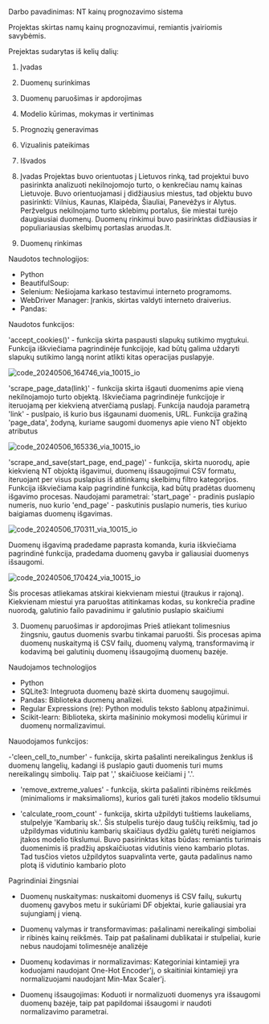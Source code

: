 Darbo pavadinimas: NT kainų prognozavimo sistema

Projektas skirtas namų kainų prognozavimui, remiantis įvairiomis savybėmis.

Prejektas sudarytas iš kelių dalių:

1. Įvadas
2. Duomenų surinkimas 
3. Duomenų paruošimas ir apdorojimas 
4. Modelio kūrimas, mokymas ir vertinimas 
5. Prognozių generavimas 
6. Vizualinis pateikimas 
7. Išvados

1. Įvadas
Projektas buvo orientuotas į Lietuvos rinką, tad projektui buvo pasirinkta analizuoti
nekilnojomojo turto, o kenkrečiau namų kainas Lietuvoje. Buvo orientuojamasi į didžiausius 
miestus, tad objektu buvo pasirinkti: Vilnius, Kaunas, Klaipėda, Šiauliai, Panevėžys ir 
Alytus. Peržvelgus nekilnojamo turto sklebimų portalus, šie miestai turėjo daugiausiai 
duomenų. Duomenų rinkimui buvo pasirinktas didžiausias ir populiariausias skelbimų portaslas
aruodas.lt.

2. Duomenų rinkimas

Naudotos technologijos:

- Python
- BeautifulSoup: 
- Selenium: Nešiojama karkaso testavimui interneto programoms.
- WebDriver Manager: Įrankis, skirtas valdyti interneto draiverius.
- Pandas: 

Naudotos funkcijos:

'accept_cookies()' - funkcija skirta paspausti slapukų sutikimo mygtukui. Funkcija iškviečiama 
pagrindinėje funkcijoje, kad būtų galima uždaryti slapukų sutikimo langą norint atlikti kitas 
operacijas puslapyje. 

![code_20240506_164746_via_10015_io](https://github.com/aMiroslav/BaigiamasisDarbas/assets/163419923/74aea71a-7604-46d6-bf4b-2af2b9f2fc7c)


'scrape_page_data(link)' - funkcija skirta išgauti duomenims apie vieną nekilnojamojo turto objektą.
Iškviečiama pagrindinėje funkcijoje ir iteruojamą per kiekvieną atverčiamą puslapį. 
Funkcija naudoja parametrą 'link' - puslpaio, iš kurio bus išgaunami duomenis, URL.
Funkcija gražiną 'page_data', žodyną, kuriame saugomi duomenys apie vieno NT objekto atributus

![code_20240506_165336_via_10015_io](https://github.com/aMiroslav/BaigiamasisDarbas/assets/163419923/1204ea94-e088-44f5-b5a8-0ec9846772ff)

'scrape_and_save(start_page, end_page)' - funkcija, skirta nuorodų, apie kiekvieną NT objoktą išgavimui, 
duomenų išsaugojimui CSV formatu, iteruojant per visus puslapius iš atitinkamų skelbimų filtro
kategorijos. Funkcija iškviečiama kaip pagrindinė funkcija, kad būtų pradėtas duomenų išgavimo procesas.
Naudojami parametrai:     'start_page' - pradinis puslapio numeris, nuo kurio 
'end_page' - paskutinis puslapio numeris, ties kuriuo baigiamas duomenų išgavimas.

![code_20240506_170311_via_10015_io](https://github.com/aMiroslav/BaigiamasisDarbas/assets/163419923/87a1e48f-5a16-40e3-845c-f0bdce4408ad)

Duomenų išgavimą pradedame paprasta komanda, kuria iškviečiama pagrindinė funkcija, pradedama
duomenų gavyba ir galiausiai duomenys išsaugomi. 

![code_20240506_170424_via_10015_io](https://github.com/aMiroslav/BaigiamasisDarbas/assets/163419923/de3b8c0d-6604-4d9e-a73a-73ffcc2f5f94)

Šis procesas atliekamas atskirai kiekvienam miestui (įtraukus ir rajoną). Kiekvienam miestui yra 
paruoštas atitinkamas kodas, su konkrečia pradine nuorodą, galutinio failo pavadinimu ir
galutinio puslapio skaičiumi


3. Duomenų paruošimas ir apdorojimas
Prieš atliekant tolimesnius žingsniu, gautus duomenis svarbu tinkamai paruošti. Šis procesas
apima duomenų nuskaitymą iš CSV failų, duomenų valymą, transformavimą ir kodavimą bei galutinių 
duomenų išsaugojimą duomenų bazėje.

Naudojamos technologijos

- Python
- SQLite3: Integruota duomenų bazė skirta duomenų saugojimui.
- Pandas: Biblioteka duomenų analizei.
- Regular Expressions (re): Python modulis teksto šablonų atpažinimui.
- Scikit-learn: Biblioteka, skirta mašininio mokymosi modelių kūrimui ir duomenų normalizavimui.

Nauodojamos funkcijos:

-'cleen_cell_to_number' - funkcija, skirta pašalinti nereikalingus ženklus iš duomenų langelių, kadangi
  iš puslapio gauti duomenis turi mums nereikalingų simbolių. Taip pat ',' skaičiuose keičiami į '.'.


- 'remove_extreme_values' - funkcija, skirta pašalinti ribinėms reikšmės (minimalioms ir maksimalioms), 
  kurios gali turėti įtakos modelio tiklsumui


- 'calculate_room_count' - funkcija, skirta užpildyti tuštiems laukeliams, stulpelyje 'Kambarių sk.'.
  Šis stulpelis turėjo daug tuščių reikšmių, tad jo užpildymas vidutiniu kambarių skaičiaus dydžiu
  galėtų turėti neigiamos įtakos modelio tikslumui. Buvo pasirinktas kitas būdas: remiantis turimais
  duomenimis iš pradžių apskaičiuotas vidutinis vieno kambario plotas. Tad tusčios vietos užpildytos
  suapvalinta verte, gauta padalinus namo plotą iš vidutinio kambario ploto



Pagrindiniai žingsniai

- Duomenų nuskaitymas: nuskaitomi duomenys iš CSV failų, sukurtų duomenų gavybos metu ir sukūriami 
  DF objektai, kurie galiausiai yra sujungiamį į vieną.


- Duomenų valymas ir transformavimas: pašalinami nereikalingi simboliai ir ribinės kainų reikšmės. 
  Taip pat pašalinami dublikatai ir stulpeliai, kurie nebus naudojami tolimesnėje analizėje


- Duomenų kodavimas ir normalizavimas: Kategoriniai kintamieji yra koduojami naudojant One-Hot Encoder'į, 
  o skaitiniai kintamieji yra normalizuojami naudojant Min-Max Scaler'į.


- Duomenų išsaugojimas: Koduoti ir normalizuoti duomenys yra išsaugomi duomenų bazėje, 
  taip pat papildomai išsaugomi ir naudoti normalizavimo parametrai.

